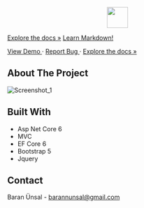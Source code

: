 <p align="center">
  <img height="48" width="48" src="https://user-images.githubusercontent.com/96000792/194586367-d43522c7-1ed7-446c-8e65-08ff7c3635bf.png" />
</p>

  [Explore the docs »](https://github.com/BarannUnsal/SedoFurniture) 
<a href="https://www.markdownguide.org" target="_blank" class="text-center">Learn Markdown!</a>
  

[View Demo ](https://www.sedomobilya.com/)
 ·  [ Report Bug ](https://github.com/BarannUnsal/SedoFurniture/issues)
 · [Explore the docs »](https://github.com/BarannUnsal/SedoFurniture/issues)


## About The Project

![Screenshot_1](https://user-images.githubusercontent.com/96000792/194583320-e74b191b-782b-45e2-a32a-251ada2b78e3.png)

## Built With
- Asp Net Core 6
- MVC
- EF Core 6
- Bootstrap 5
- Jquery

## Contact
Baran Ünsal - [barannunsal@gmail.com](barannunsal@gmail.com)
